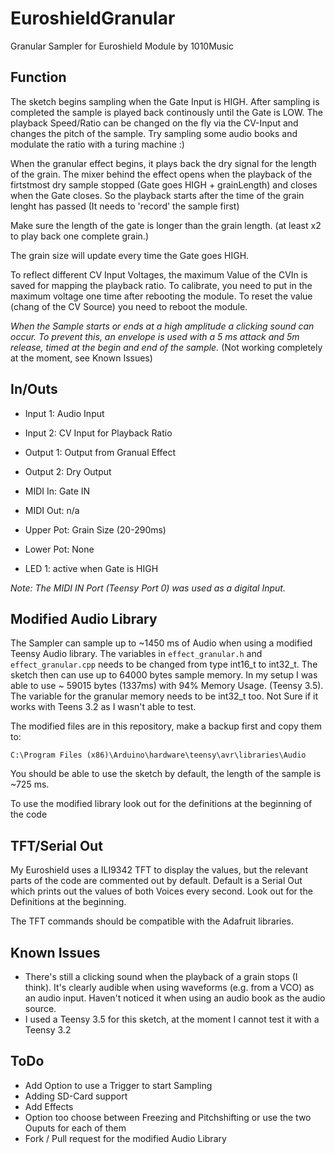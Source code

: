 # EuroshieldGranular
Granular Sampler for Euroshield Module by 1010Music

## Function
The sketch begins sampling when the Gate Input is HIGH. After sampling is completed the sample is played back continously until the Gate is LOW. The playback Speed/Ratio can be changed on the fly via the CV-Input and changes the pitch of the sample. Try sampling some audio books and modulate the ratio with a turing machine :)

When the granular effect begins, it plays back the dry signal for the length of the grain. The mixer behind the effect opens when the playback of the firtstmost dry sample stopped (Gate goes HIGH + grainLength) and closes when the Gate closes. So the playback starts after the time of the grain lenght has passed (It needs to 'record' the sample first) 

Make sure the length of the gate is longer than the grain length. (at least x2 to play back one complete grain.)

The grain size will update every time the Gate goes HIGH. 

To reflect different CV Input Voltages, the maximum Value of the CVIn is saved for mapping the playback ratio. To calibrate, you need to put in the maximum voltage one time after rebooting the module. To reset the value (chang of the CV Source) you need to reboot the module. 

*When the Sample starts or ends at a high amplitude a clicking sound can occur. To prevent this, an envelope is used with a 5 ms attack and 5m release, timed at the begin and end of the sample.* (Not working completely at the moment, see Known Issues)

## In/Outs
* Input 1:	  Audio Input
* Input 2:	  CV Input for Playback Ratio
* Output 1: 	Output from Granual Effect
* Output 2:	  Dry Output

* MIDI In:	  Gate IN
* MIDI Out:	  n/a
* Upper Pot:	Grain Size (20-290ms)
* Lower Pot:	None
* LED 1:		  active when Gate is HIGH

*Note: The MIDI IN Port (Teensy Port 0) was used as a digital Input.*

## Modified Audio Library
The Sampler can sample up to ~1450 ms of Audio when using a modified Teensy Audio library. The variables in `effect_granular.h` and `effect_granular.cpp` needs to be changed from type int16_t to int32_t. The sketch then can use up to 64000 bytes sample memory. In my setup I was able to use ~ 59015 bytes (1337ms) with 94% Memory Usage. (Teensy 3.5). The variable for the granular memory needs to be int32_t too. Not Sure if it works with Teens 3.2 as I wasn't able to test. 

The modified files are in this repository, make a backup first and copy them to: 

`C:\Program Files (x86)\Arduino\hardware\teensy\avr\libraries\Audio`

You should be able to use the sketch by default, the length of the sample is ~725 ms.

To use the modified library look out for the definitions at the beginning of the code

## TFT/Serial Out
My Euroshield uses a ILI9342 TFT to display the values, but the relevant parts of the code are commented out by default. Default is a Serial Out which prints out the values of both Voices every second. Look out for the Definitions at the beginning.

The TFT commands should be compatible with the Adafruit libraries.

## Known Issues
* There's still a clicking sound when the playback of a grain stops (I think). It's clearly audible when using waveforms (e.g. from a VCO) as an audio input. Haven't noticed it when using an audio book as the audio source. 
* I used a Teensy 3.5 for this sketch, at the moment I cannot test it with a Teensy 3.2

## ToDo
* Add Option to use a Trigger to start Sampling
* Adding SD-Card support
* Add Effects
* Option too choose between Freezing and Pitchshifting or use the two Ouputs for each of them
* Fork / Pull request for the modified Audio Library


